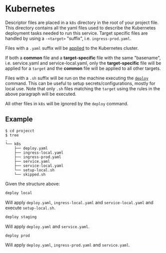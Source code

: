 # Kubernetes

Descriptor files are placed in a `k8s` directory in the root of your project file. This directory contains all the yaml
files used to describe the Kubernetes deployment tasks needed to run this service. Target specific files are handled by
using a `-<target>` "suffix", i.e. `ingress-prod.yaml`.

Files with a `.yaml` suffix will
be [applied](https://kubernetes.io/docs/reference/generated/kubectl/kubectl-commands#apply) to the Kubernetes cluster.

If both a **common** file and a **target-specific** file with the same "basename", i.e. service.yaml and
service-local.yaml, only the **target-specific** file will be applied for a `target` and the **common** file will be
applied to all other targets.

Files with a `.sh` suffix will be run on the machine executing the [`deploy`](/commands/deploy) command. This can be
useful to setup secrets/configurations, mostly for local use. Note that only `.sh` files matching the `target` using the
rules in the above paragraph will be executed.

All other files in `k8s` will be ignored by the `deploy` command.

## Example

````
$ cd projecct
$ tree
.
└── k8s
    ├── deploy.yaml
    ├── ingress-local.yaml
    ├── ingress-prod.yaml
    ├── service.yaml
    ├── service-local.yaml
    └── setup-local.sh
    └── skipped.sh
````

Given the structure above:

````sh
deploy local
````

Will apply `deploy.yaml`, `ingress-local.yaml` and `service-local.yaml` and execute `setup-local.sh`.

````sh
deploy staging
````

Will apply `deploy.yaml` and `service.yaml`.

````sh
deploy prod
````

Will apply `deploy.yaml`, `ingress-prod.yaml` and `service.yaml`.

